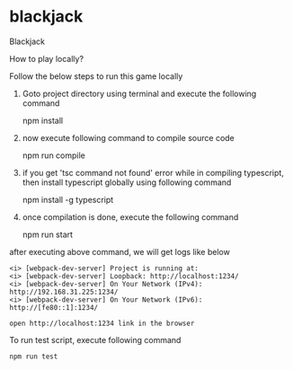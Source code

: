 # blackjack

Blackjack

How to play locally?

Follow the below steps to run this game locally

1.  Goto project directory using terminal and execute the following command

    npm install

2.  now execute following command to compile source code

    npm run compile

3.  if you get 'tsc command not found' error while in compiling typescript, then install typescript globally using following command

    npm install -g typescript

4.  once compilation is done, execute the following command

    npm run start

after executing above command, we will get logs like below

    <i> [webpack-dev-server] Project is running at:
    <i> [webpack-dev-server] Loopback: http://localhost:1234/
    <i> [webpack-dev-server] On Your Network (IPv4): http://192.168.31.225:1234/
    <i> [webpack-dev-server] On Your Network (IPv6): http://[fe80::1]:1234/

    open http://localhost:1234 link in the browser

To run test script, execute following command

    npm run test
